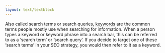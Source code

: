 ```yaml
---
layout: text/textblock
---
```

Also called search terms or search queries, [keywords](/content-strategy/seo/on-page-seo/#keywords) are the common terms people mostly use when searching for information. When a person types a keyword or keyword phrase into a search bar, this can be referred to as a ‘search term’ or ‘search query’. If you decide to target one of these ‘search terms’ in your SEO strategy, you would then refer to it as a keyword.

